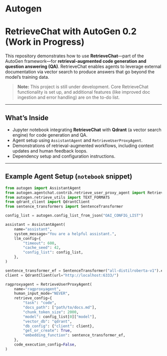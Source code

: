 # Autogen
# RetrieveChat with AutoGen 0.2 (Work in Progress)

This repository demonstrates how to use **RetrieveChat**—part of the AutoGen framework—for **retrieval-augmented code generation and question answering (QA)**. RetrieveChat enables agents to leverage external documentation via vector search to produce answers that go beyond the model’s training data.

> **Note:** This project is still under development. Core RetrieveChat functionality is set up, and additional features (like improved doc ingestion and error handling) are on the to-do list.

---

##  What’s Inside

- Jupyter notebook integrating **RetrieveChat** with **Qdrant** (a vector search engine) for code generation and QA.
- Agent setup using `AssistantAgent` and `RetrieveUserProxyAgent`.
- Demonstrations of retrieval-augmented workflows, including context updates and human feedback loops.
- Dependency setup and configuration instructions.

---

##  Example Agent Setup (`notebook` snippet)

```python
from autogen import AssistantAgent
from autogen.agentchat.contrib.retrieve_user_proxy_agent import RetrieveUserProxyAgent
from autogen.retrieve_utils import TEXT_FORMATS
from qdrant_client import QdrantClient
from sentence_transformers import SentenceTransformer

config_list = autogen.config_list_from_json("OAI_CONFIG_LIST")

assistant = AssistantAgent(
    name="assistant",
    system_message="You are a helpful assistant.",
    llm_config={
        "timeout": 600,
        "cache_seed": 42,
        "config_list": config_list,
    },
)

sentence_transformer_ef = SentenceTransformer("all-distilroberta-v1").encode
client = QdrantClient(url="http://localhost:6333/")

ragproxyagent = RetrieveUserProxyAgent(
    name="ragproxyagent",
    human_input_mode="NEVER",
    retrieve_config={
        "task": "code",
        "docs_path": ["path/to/docs.md"],
        "chunk_token_size": 2000,
        "model": config_list[0]["model"],
        "vector_db": "qdrant",
        "db_config": {"client": client},
        "get_or_create": True,
        "embedding_function": sentence_transformer_ef,
    },
    code_execution_config=False,
)
